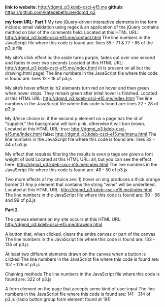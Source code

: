 **link to website:** http://dgmd_p3.kdeb-csci-e15.me
**github**: https://github.com/katedebethune/dgmd_p3

**my form URL:**
**Part 1**
My two jQuery-driven interactive elements in the form include: email validation using regex & an application of the jQuery contains method on blur of the comments field.
Located at this HTML URL: http://dgmd_p3.kdeb-csci-e15.me/contact.html
The line numbers in the JavaScript file where this code is found are: lines 55 - 71 & 77 - 85 of the p3.js file

My site’s click effect is: the aside turns purple, fades out over one second and fades in over two seconds
Located at this HTML URL: http://dgmd_p3.kdeb-csci-e15.me/index.html (it is present on all but the drawing.html page)
The line numbers in the JavaScript file where this code is found are: lines 12 - 18 of p3.js

My site’s hover effect is: h2 elements turn red on hover and then green when hover stops. They remain green after inital hover is finished.
Located at this HTML URL: http://dgmd_p3.kdeb-csci-e15.me/index.html
The line numbers in the JavaScript file where this code is found are: lines 22 - 28 of p3.js

My if/else choice is: if the second p element on a page has the id of "supplier," the background will turn pink, otherwise it will turn brown.
Located at this HTML URL: true: http://dgmd_p3.kdeb-csci-e15.me/index.html false: http://dgmd_p3.kdeb-csci-e15.me/menu.html
The line numbers in the JavaScript file where this code is found are: lines 32 - 44 of p3.js

My effect that requires filtering the results is even p tags are given a font weight of bold 
Located at this HTML URL: all, but you can see the effect here: http://dgmd_p3.kdeb-csci-e15.me/index.html 
The line numbers in the JavaScript file where this code is found are: 48 - 50 of p3.js

Two more effects of my choice are: 1) hover on img produces a thick orange border 2) Any p element that contains the string "wine" will be underlined.
Located at this HTML URL: http://dgmd_p3.kdeb-csci-e15.me/index.html 
The line numbers in the JavaScript file where this code is found are: 90 - 96 and 99 of p3.js

**Part 2**

The canvas element on my site occurs at this HTML URL: http://dgmd_p3.kdeb-csci-e15.me/drawing.html

A button that, when clicked, clears the entire canvas or part of the canvas
The line numbers in the JavaScript file where this code is found are: 133 - 135 of p3.js

At least two different elements drawn on the canvas when a button is clicked
The line numbers in the JavaScript file where this code is found are: 107 - 129 of p3.js

Chaining methods
The line numbers in the JavaScript file where this code is found are: 322 of p3.js

A form element on the page that accepts some kind of user input
The line numbers in the JavaScript file where this code is found are: 141 - 314 of p3.js (radio button group form element found at 191)
